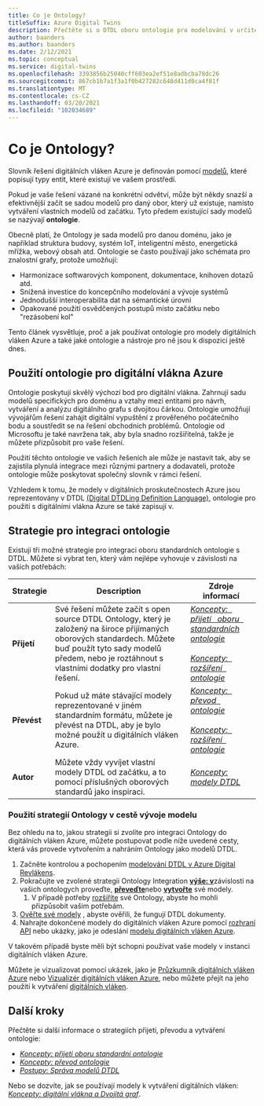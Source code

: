 ```yaml
---
title: Co je Ontology?
titleSuffix: Azure Digital Twins
description: Přečtěte si o DTDL oboru ontologie pro modelování v určité doméně
author: baanders
ms.author: baanders
ms.date: 2/12/2021
ms.topic: conceptual
ms.service: digital-twins
ms.openlocfilehash: 3393856b25040cff603ea2ef51e8adbcba78dc26
ms.sourcegitcommit: 867cb1b7a1f3a1f0b427282c648d411d0ca4f81f
ms.translationtype: MT
ms.contentlocale: cs-CZ
ms.lasthandoff: 03/20/2021
ms.locfileid: "102034689"
---
```

# <a name="what-is-an-ontology"></a>Co je Ontology? 

Slovník řešení digitálních vláken Azure je definován pomocí [modelů](concepts-models.md), které popisují typy entit, které existují ve vašem prostředí.

Pokud je vaše řešení vázané na konkrétní odvětví, může být někdy snazší a efektivnější začít se sadou modelů pro daný obor, který už existuje, namísto vytváření vlastních modelů od začátku. Tyto předem existující sady modelů se nazývají **ontologie**. 

Obecně platí, že Ontology je sada modelů pro danou doménu, jako je například struktura budovy, systém IoT, inteligentní město, energetická mřížka, webový obsah atd. Ontologie se často používají jako schémata pro znalostní grafy, protože umožňují:
* Harmonizace softwarových komponent, dokumentace, knihoven dotazů atd.
* Snížená investice do koncepčního modelování a vývoje systémů
* Jednodušší interoperabilita dat na sémantické úrovni
* Opakované použití osvědčených postupů místo začátku nebo "rezásobení kol"

Tento článek vysvětluje, proč a jak používat ontologie pro modely digitálních vláken Azure a také jaké ontologie a nástroje pro ně jsou k dispozici ještě dnes.

## <a name="using-ontologies-for-azure-digital-twins"></a>Použití ontologie pro digitální vlákna Azure

Ontologie poskytují skvělý výchozí bod pro digitální vlákna. Zahrnují sadu modelů specifických pro doménu a vztahy mezi entitami pro návrh, vytváření a analýzu digitálního grafu s dvojitou čárkou. Ontologie umožňují vývojářům řešení zahájit digitální vypuštění z prověřeného počátečního bodu a soustředit se na řešení obchodních problémů. Ontologie od Microsoftu je také navržena tak, aby byla snadno rozšiřitelná, takže je můžete přizpůsobit pro vaše řešení. 

Použití těchto ontologie ve vašich řešeních ale může je nastavit tak, aby se zajistila plynulá integrace mezi různými partnery a dodavateli, protože ontologie může poskytovat společný slovník v rámci řešení.

Vzhledem k tomu, že modely v digitálních proskutečnostech Azure jsou reprezentovány v DTDL [(Digital DTDLing Definition Language)](https://github.com/Azure/opendigitaltwins-dtdl/blob/master/DTDL/v2/dtdlv2.md), ontologie pro použití s digitálními vlákna Azure se také zapisují v. 

## <a name="strategies-for-integrating-ontologies"></a>Strategie pro integraci ontologie

Existují tři možné strategie pro integraci oboru standardních ontologie s DTDL. Můžete si vybrat ten, který vám nejlépe vyhovuje v závislosti na vašich potřebách:

| Strategie | Description | Zdroje informací |
| --- | --- | --- |
| **Přijetí** | Své řešení můžete začít s open source DTDL Ontology, který je založený na široce přijímaných oborových standardech. Můžete buď použít tyto sady modelů předem, nebo je roztáhnout s vlastními dodatky pro vlastní řešení. | [*Koncepty: &nbsp; přijetí &nbsp; oboru &nbsp; standardních ontologie*](concepts-ontologies-adopt.md)<br><br>[*Koncepty: &nbsp; rozšíření &nbsp; ontologie*](concepts-ontologies-extend.md) |
| **Převést** | Pokud už máte stávající modely reprezentované v jiném standardním formátu, můžete je převést na DTDL, aby je bylo možné použít u digitálních vláken Azure. | [*Koncepty: &nbsp; převod &nbsp; ontologie*](concepts-ontologies-convert.md)<br><br>[*Koncepty: &nbsp; rozšíření &nbsp; ontologie*](concepts-ontologies-extend.md) |
| **Autor** | Můžete vždy vyvíjet vlastní modely DTDL od začátku, a to pomocí příslušných oborových standardů jako inspiraci. | [*Koncepty: modely DTDL*](concepts-models.md) |

### <a name="using-ontology-strategies-in-a-model-development-path"></a>Použití strategií Ontology v cestě vývoje modelu

Bez ohledu na to, jakou strategii si zvolíte pro integraci Ontology do digitálních vláken Azure, můžete postupovat podle níže uvedené cesty, která vás provede vytvořením a nahráním Ontology jako modelů DTDL.

1. Začněte kontrolou a pochopením [modelování DTDL v Azure Digital Revlákens](concepts-models.md).
1. Pokračujte ve zvolené strategii Ontology Integration [**výše: v**](concepts-ontologies-adopt.md)závislosti na vašich ontologych proveďte, [**převeďte**](concepts-ontologies-convert.md)nebo [**vytvořte**](concepts-models.md) své modely.
    1. V případě potřeby [rozšíříte](concepts-ontologies-extend.md) své Ontology, abyste ho mohli přizpůsobit vašim potřebám.
1. [Ověřte své modely](how-to-parse-models.md) , abyste ověřili, že fungují DTDL dokumenty.
1. Nahrajte dokončené modely do digitálních vláken Azure pomocí [rozhraní API](how-to-manage-model.md#upload-models) nebo ukázky, jako je odeslání [modelu digitálních vláken Azure](https://github.com/Azure/opendigitaltwins-building-tools/tree/master/ModelUploader).

V takovém případě byste měli být schopni používat vaše modely v instanci digitálních vláken Azure. 

Můžete je vizualizovat pomocí ukázek, jako je [Průzkumník digitálních vláken Azure](/samples/azure-samples/digital-twins-explorer/digital-twins-explorer/) nebo [Vizualizér digitálních vláken Azure](https://github.com/Azure/opendigitaltwins-building-tools/tree/master/AdtModelVisualizer), nebo můžete přejít na jeho použití k vytváření [digitálních vláken](concepts-twins-graph.md).

## <a name="next-steps"></a>Další kroky

Přečtěte si další informace o strategiích přijetí, převodu a vytváření ontologie:
* [*Koncepty: přijetí oboru standardní ontologie*](concepts-ontologies-adopt.md)
* [*Koncepty: převod ontologie*](concepts-ontologies-convert.md)
* [*Postupy: Správa modelů DTDL*](how-to-manage-model.md)

Nebo se dozvíte, jak se používají modely k vytváření digitálních vláken: [*Koncepty: digitální vlákna a Dvojitá graf*](concepts-twins-graph.md).